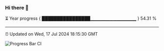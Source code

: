### Hi there 👋

⏳ Year progress { ████████████████▁▁▁▁▁▁▁▁▁▁▁▁▁▁ } 54.31 %

---

⏰ Updated on Wed, 17 Jul 2024 18:15:30 GMT

![Progress Bar CI](https://github.com/liununu/liununu/workflows/Progress%20Bar%20CI/badge.svg)
